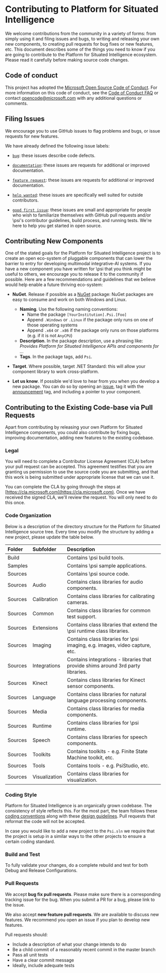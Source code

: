 # Contributing to Platform for Situated Intelligence

We welcome contributions from the community in a variety of forms: from simply using it and filing issues and bugs, to writing and releasing your own new components, to creating pull requests for bug fixes or new features, etc. This document describes some of the things you need to know if you are going to contribute to the Platform for Situated Intelligence ecosystem. Please read it carefully before making source code changes.

## Code of conduct

This project has adopted the [Microsoft Open Source Code of Conduct](https://opensource.microsoft.com/codeofconduct/). For more information on this code of conduct, see the [Code of Conduct FAQ](https://opensource.microsoft.com/codeofconduct/faq/) or contact [opencode@microsoft.com](mailto:opencode@microsoft.com) with any additional questions or comments.

## Filing Issues

We encourage you to use GitHub issues to flag problems and bugs, or issue requests for new features.

We have already defined the following issue labels:

* [`bug`](https://github.com/Microsoft/psi/labels/bug): these issues describe code defects.

* [`documentation`](https://github.com/Microsoft/psi/labels/documentation): these issues are requests for additional or improved documentation.

* [`feature request`](https://github.com/Microsoft/psi/labels/feature%20request): these issues are requests for additional or improved documentation.

* [`help wanted`](https://github.com/Microsoft/psi/labels/help%20wanted): these issues are specifically well suited for outside contributors.

* [`good first issue`](https://github.com/Microsoft/psi/labels/good%20first%20issue): these issues are small and appropriate for people who wish to familiarize themselves with GitHub pull requests and/or \\psi's contributor guidelines, build process, and running tests. We're here to help you get started in open source.

## Contributing New Components

One of the stated goals for the Platform for Situated Intelligence project is to create an open eco-system of pluggable components that can lower the barrier to entry for developing multimodal integrative-AI systems. If you have a new component you have written for \\psi that you think might be useful to others, we encourage you to release it to the community if possible. Here are a few recommendations and guidelines that we believe would help enable a future thriving eco-system:

* __NuGet__. Release if possible as a [NuGet](https://www.nuget.org) package: NuGet packages are easy to consume and work on both Windows and Linux. 
  * __Naming__. Use the following naming conventions:
    * Name the package `[YourInstitution].Psi.[Foo]`
    * Append `.Windows` or `.Linux` if the package only runs on one of those operating systems
    * Append `.x64` or `.x86` if the package only runs on those platforms (e.g. if it is not `AnyCPU`)
  * __Description__. In the package description, use a phrasing like: _Provides Platform for Situated Intelligence APIs and components for ..._
  * __Tags__. In the package tags, add `Psi`.

* __Target__. Where possible, target .NET Standard: this will allow your component library to work cross-platform.

* __Let us know__. If possible we'd love to hear from you when you develop a new package. You can do so by opening an [issue](https://github.com/Microsoft/psi/issues), tag it with the [announcement](https://github.com/Microsoft/psi/labels/announcement) tag, and including a pointer to your component.

## Contributing to the Existing Code-base via Pull Requests

Apart from contributing by releasing your own Platform for Situated Intelligence components, you could also contribute by fixing bugs, improving documentation, adding new features to the existing codebase.

### Legal

You will need to complete a Contributor License Agreement (CLA) before your pull request can be accepted. This agreement testifies that you are granting us permission to use the source code you are submitting, and that this work is being submitted under appropriate license that we can use it.

You can complete the CLA by going through the steps at [https://cla.microsoft.com](https://cla.microsoft.com). Once we have received the signed CLA, we'll review the request. You will only need to do this once.

### Code Organization

Below is a description of the directory structure for the Platform for Situated Intelligence source tree. Every time you modify the structure by adding a new project, please update the table below.

| Folder    | Subfolder     | Description |
| :-------- | :------------ | :---------- |
| Build     |               | Contains \psi build tools. |
| Samples   |               | Contains \psi sample applications. |
| Sources   |               | Contains \psi source code. |
| Sources   | Audio         | Contains class libraries for audio components. |
| Sources   | Calibration   | Contains class libraries for calibrating cameras. |
| Sources   | Common        | Contains class libraries for common test support. |
| Sources   | Extensions    | Contains class libraries that extend the \psi runtime class libraries. |
| Sources   | Imaging       | Contains class libraries for \psi imaging, e.g. images, video capture, etc. |
| Sources   | Integrations  | Contains integrations - libraries that provide shims around 3rd party libraries. |
| Sources   | Kinect        | Contains class libraries for Kinect sensor components. |
| Sources   | Language      | Contains class libraries for natural language processing components. |
| Sources   | Media         | Contains class libraries for media components. |
| Sources   | Runtime       | Contains class libraries for \psi runtime. |
| Sources   | Speech        | Contains class libraries for speech components. |
| Sources   | Toolkits      | Contains toolkits - e.g. Finite State Machine toolkit, etc. |
| Sources   | Tools         | Contains tools - e.g. PsiStudio, etc. |
| Sources   | Visualization | Contains class libraries for visualization. |

### Coding Style

Platform for Situated Intelligence is an organically grown codebase. The consistency of style reflects this.
For the most part, the team follows these [coding conventions](https://docs.microsoft.com/en-us/dotnet/csharp/programming-guide/inside-a-program/coding-conventions) along with these [design guidelines](https://docs.microsoft.com/en-us/dotnet/standard/design-guidelines/). Pull requests that reformat the code will not be accepted.

In case you would like to add a new project to the `Psi.sln` we require that the project is setup in a similar ways to the other projects to ensure a certain coding standard.

### Build and Test

To fully validate your changes, do a complete rebuild and test for both Debug and Release Configurations.

### Pull Requests

We accept __bug fix pull requests__. Please make sure there is a corresponding tracking issue for the bug. When you submit a PR for a bug, please link to the issue.

We also accept __new feature pull requests__. We are available to discuss new features. We recommend you open an issue if you plan to develop new features.

Pull requests should:

* Include a description of what your change intends to do
* Be a child commit of a reasonably recent commit in the master branch
* Pass all unit tests
* Have a clear commit message
* Ideally, include adequate tests
